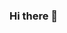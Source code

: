 ### Hi there 👋

<!--
**00Armanc/00Armanc** is a ✨ _special_ ✨ repository because its `README.md` (this file) appears on your GitHub profile.

Here are some ideas to get you started:
Hello, this is Yusuf Bilgin
- I am Front-End developer and living in İstanbul, Turkey.I developed myself on the web for over 3 years.
I have been developing myself in the field of vuejs for 1 year. I am currently working remotely.In the future, I want to develop myself in 
the field of artificial intelligence and put something good out there.
